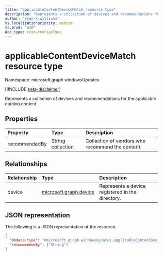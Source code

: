 ```yaml
---
title: "applicableContentDeviceMatch resource type"
description: "Represents a collection of devices and recommendations for the applicable catalog content."
author: "ryan-k-williams"
ms.localizationpriority: medium
ms.prod: "w10"
doc_type: resourcePageType
---
```


# applicableContentDeviceMatch resource type

Namespace: microsoft.graph.windowsUpdates

[!INCLUDE [beta-disclaimer](../../includes/beta-disclaimer.md)]

Represents a collection of devices and recommendations for the applicable catalog content.

## Properties
| Property      | Type              | Description                                      |
|:--------------|:------------------|:-------------------------------------------------|
| recommendedBy | String collection | Collection of vendors who recommend the content. |

## Relationships
| Relationship | Type                                             | Description                                      |
|:-------------|:-------------------------------------------------|:-------------------------------------------------|
| device       | [microsoft.graph.device](../resources/device.md) | Represents a device registered in the directory. |

## JSON representation
The following is a JSON representation of the resource.
<!-- {
  "blockType": "resource",
  "@odata.type": "microsoft.graph.windowsUpdates.applicableContentDeviceMatch"
}
-->
``` json
{
  "@odata.type": "#microsoft.graph.windowsUpdates.applicableContentDeviceMatch",
  "recommendedBy": ["String"]
}
```
